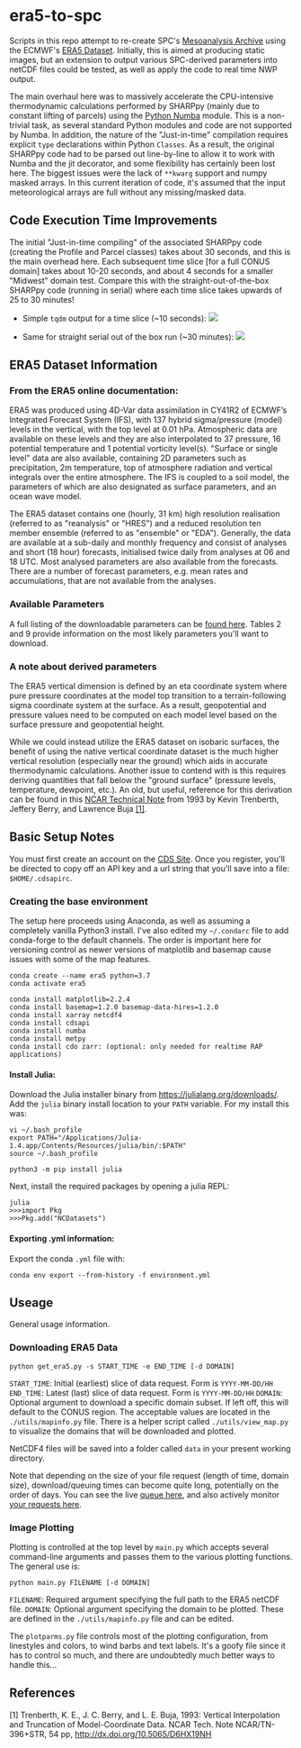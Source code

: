 # era5-to-spc
Scripts in this repo attempt to re-create SPC's [Mesoanalysis Archive](https://www.spc.noaa.gov/exper/mesoanalysis/) using the ECMWF's [ERA5 Dataset](https://www.ecmwf.int/en/forecasts/datasets/reanalysis-datasets/era5). Initially, this is aimed at producing static images, but an extension to output various SPC-derived parameters into netCDF files could be tested, as well as apply the code to real time NWP output.

The main overhaul here was to massively accelerate the CPU-intensive thermodynamic calculations performed by SHARPpy (mainly due to constant lifting of parcels) using the [Python Numba](http://numba.pydata.org/) module. This is a non-trivial task, as several standard Python modules and code are not supported by Numba. In addition, the nature of the "Just-in-time" compilation requires explicit `type` declarations within Python `Classes`. As a result, the original SHARPpy code had to be parsed out line-by-line to allow it to work with Numba and the jit decorator, and some flexibility has certainly been lost here. The biggest issues were the lack of `**kwarg` support and numpy masked arrays. In this current iteration of code, it's assumed that the input meteorological arrays are full without any missing/masked data.

## Code Execution Time Improvements
The initial "Just-in-time compiling" of the associated SHARPpy code (creating the Profile and Parcel classes) takes about 30 seconds, and this is the main overhead here. Each subsequent time slice [for a full CONUS domain] takes about 10-20 seconds, and about 4 seconds for a smaller "Midwest" domain test. Compare this with the straight-out-of-the-box SHARPpy code (running in serial) where each time slice takes upwards of 25 to 30 minutes!

* Simple `tqdm` output for a time slice (~10 seconds):
![](https://github.com/lcarlaw/era5-to-spc/raw/master/readme_images/numba.png?raw=true)

* Same for straight serial out of the box run (~30 minutes):
![](https://github.com/lcarlaw/era5-to-spc/raw/master/readme_images/serial.png?raw=true)

## ERA5 Dataset Information
### From the ERA5 online documentation:

ERA5 was produced using 4D-Var data assimilation in CY41R2 of ECMWF’s Integrated Forecast System (IFS), with 137 hybrid sigma/pressure (model) levels in the vertical, with the top level at 0.01 hPa. Atmospheric data are available on these levels and they are also interpolated to 37 pressure, 16 potential temperature and 1 potential vorticity level(s). "Surface or single level" data are also available, containing 2D parameters such as precipitation, 2m temperature, top of atmosphere radiation and vertical integrals over the entire atmosphere. The IFS is coupled to a soil model, the parameters of which are also designated as surface parameters, and an ocean wave model.

The ERA5 dataset contains one (hourly, 31 km) high resolution realisation (referred to as "reanalysis" or "HRES") and a reduced resolution ten member ensemble (referred to as "ensemble" or "EDA"). Generally, the data are available at a sub-daily and monthly frequency and consist of analyses and short (18 hour) forecasts, initialised twice daily from analyses at 06 and 18 UTC. Most analysed parameters are also available from the forecasts. There are a number of forecast parameters, e.g. mean rates and accumulations, that are not available from the analyses.

### Available Parameters
A full listing of the downloadable parameters can be [found here](https://confluence.ecmwf.int/display/CKB/ERA5%3A+data+documentation). Tables 2 and 9 provide information on the most likely parameters you'll want to download.

### A note about derived parameters
The ERA5 vertical dimension is defined by an eta coordinate system where pure pressure coordinates at the model top transition to a terrain-following sigma coordinate system at the surface. As a result, geopotential and pressure values need to be computed on each model level based on the surface pressure and geopotential height.

While we could instead utilize the ERA5 dataset on isobaric surfaces, the benefit of using the native vertical coordinate dataset is the much higher vertical resolution (especially near the ground) which aids in accurate thermodynamic calculations. Another issue to contend with is this requires deriving quantities that fall below the "ground surface" (pressure levels, temperature, dewpoint, etc.). An old, but useful, reference for this derivation can be found in this [NCAR Technical Note](http://dx.doi.org/10.5065/D6HX19NH) from 1993 by Kevin Trenberth, Jeffery Berry, and Lawrence Buja [[1]](#1).

## Basic Setup Notes
You must first create an account on the [CDS Site](https://cds.climate.copernicus.eu/#!/home). Once you register, you'll be directed to copy off an API key and a url string that you'll save into a file: `$HOME/.cdsapirc`.

### Creating the base environment
The setup here proceeds using Anaconda, as well as assuming a completely vanilla Python3 install.  I've also edited my `~/.condarc` file to add conda-forge to the default channels. The order is important here for versioning control as newer versions of matplotlib and basemap cause issues with some of the map features.

```
conda create --name era5 python=3.7
conda activate era5

conda install matplotlib=2.2.4
conda install basemap=1.2.0 basemap-data-hires=1.2.0
conda install xarray netcdf4
conda install cdsapi
conda install numba
conda install metpy
conda install cdo zarr: (optional: only needed for realtime RAP applications)
```

#### Install Julia:
Download the Julia installer binary from https://julialang.org/downloads/. Add the `julia` binary install location to your `PATH` variable. For my install this was:

```
vi ~/.bash_profile
export PATH="/Applications/Julia-1.4.app/Contents/Resources/julia/bin/:$PATH"
source ~/.bash_profile

python3 -m pip install julia
```

Next, install the required packages by opening a julia REPL:

```
julia
>>>import Pkg
>>>Pkg.add("NCDatasets")
```

#### Exporting .yml information:

Export the conda `.yml` file with:

```
conda env export --from-history -f environment.yml
```

## Useage
General usage information.

### Downloading ERA5 Data
```
python get_era5.py -s START_TIME -e END_TIME [-d DOMAIN]
```
`START_TIME`: Initial (earliest) slice of data request. Form is `YYYY-MM-DD/HH`
`END_TIME`: Latest (last) slice of data request. Form is `YYYY-MM-DD/HH`
`DOMAIN`: Optional argument to download a specific domain subset. If left off, this will default to the CONUS region. The acceptable values are located in the `./utils/mapinfo.py` file. There is a helper script called `./utils/view_map.py` to visualize the domains that will be downloaded and plotted.

NetCDF4 files will be saved into a folder called `data` in your present working directory.

Note that depending on the size of your file request (length of time, domain size), download/queuing times can become quite long, potentially on the order of days. You can see the live [queue here](https://cds.climate.copernicus.eu/live/queue), and also actively monitor [your requests here](https://cds.climate.copernicus.eu/cdsapp#!/yourrequests).

### Image Plotting
Plotting is controlled at the top level by `main.py` which accepts several command-line arguments and passes them to the various plotting functions. The general use is:
```
python main.py FILENAME [-d DOMAIN]
```
`FILENAME`: Required argument specifying the full path to the ERA5 netCDF file.
`DOMAIN`: Optional argument specifying the domain to be plotted. These are defined in the `./utils/mapinfo.py` file and can be edited.

The `plotparms.py` file controls most of the plotting configuration, from linestyles and colors, to wind barbs and text labels. It's a goofy file since it has to control so much, and there are undoubtedly much better ways to handle this...

## References
<a id="1">[1]</a>
Trenberth, K. E., J. C. Berry, and L. E. Buja, 1993: Vertical Interpolation and Truncation of Model-Coordinate Data. NCAR Tech. Note NCAR/TN-396+STR, 54 pp, http://dx.doi.org/10.5065/D6HX19NH
